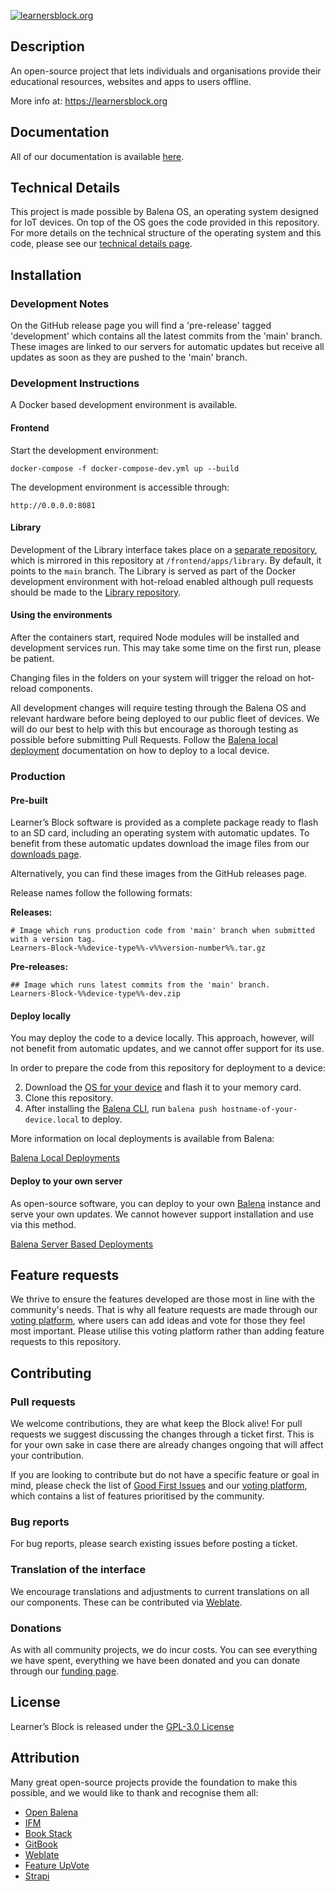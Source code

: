 [![learnersblock.org](https://learnersblock.org/images/lb-logo-full.svg)](https://learnersblock.org)

## Description

An open-source project that lets individuals and organisations provide their educational resources, websites and apps to users offline.

More info at: https://learnersblock.org

## Documentation

All of our documentation is available [here](https://docs.learnersblock.org). 

## Technical Details

This project is made possible by Balena OS, an operating system designed for IoT devices. On top of the OS goes the code provided in this repository. For more details on the technical structure of the operating system and this code, please see our [technical details page](https://docs.learnersblock.org/advanced-features/technical-details).

## Installation

### Development Notes

On the GitHub release page you will find a 'pre-release' tagged 'development' which contains all the latest commits from the 'main' branch. These images are linked to our servers for automatic updates but receive all updates as soon as they are pushed to the 'main' branch.

### Development Instructions

A Docker based development environment is available. 

#### Frontend

Start the development environment:

`docker-compose -f docker-compose-dev.yml up --build`

The development environment is accessible through:

`http://0.0.0.0:8081`

#### Library

Development of the Library interface takes place on a [separate repository](https://github.com/LearnersBlock/library), which is mirrored in this repository at `/frontend/apps/library`. By default, it points to the `main` branch. The Library is served as part of the Docker development environment with hot-reload enabled although pull requests should be made to the [Library repository](https://github.com/LearnersBlock/library). 

#### Using the environments

After the containers start, required Node modules will be installed and development services run. This may take some time on the first run, please be patient. 

Changing files in the folders on your system will trigger the reload on hot-reload components.

All development changes will require testing through the Balena OS and relevant hardware before being deployed to our public fleet of devices. We will do our best to help with this but encourage as thorough testing as possible before submitting Pull Requests. Follow the [Balena local deployment](https://www.balena.io/docs/learn/develop/local-mode/) documentation on how to deploy to a local device.

### Production 

#### Pre-built

Learner’s Block software is provided as a complete package ready to flash to an SD card, including an operating system with automatic updates. To benefit from these automatic updates download the image files from our [downloads page](https://downloads.learnersblock.org).

Alternatively, you can find these images from the GitHub releases page. 

Release names follow the following formats:

**Releases:**
```
# Image which runs production code from 'main' branch when submitted with a version tag.
Learners-Block-%%device-type%%-v%%version-number%%.tar.gz 
```
**Pre-releases:**
```
## Image which runs latest commits from the 'main' branch. 
Learners-Block-%%device-type%%-dev.zip 
```

#### Deploy locally

You may deploy the code to a device locally. This approach, however, will not benefit from automatic updates, and we cannot offer support for its use. 

In order to prepare the code from this repository for deployment to a device:

2. Download the [OS for your device](https://www.balena.io/os/) and flash it to your memory card. 
1. Clone this repository.
3. After installing the [Balena CLI](https://github.com/balena-io/balena-cli), run `balena push hostname-of-your-device.local` to deploy. 

More information on local deployments is available from Balena:

[Balena Local Deployments](https://www.balena.io/docs/learn/develop/local-mode/)

#### Deploy to your own server

As open-source software, you can deploy to your own [Balena](https://www.balena.io) instance and serve your own updates. We cannot however support installation and use via this method. 

[Balena Server Based Deployments](https://www.balena.io/docs/learn/deploy/deployment/)

## Feature requests

We thrive to ensure the features developed are those most in line with the community's needs. That is why all feature requests are made through our [voting platform](https://vote.learnersblock.org), where users can add ideas and vote for those they feel most important. Please utilise this voting platform rather than adding feature requests to this repository. 

## Contributing

### Pull requests
We welcome contributions, they are what keep the Block alive! For pull requests we suggest discussing the changes through a ticket first. This is for your own sake in case there are already changes ongoing that will affect your contribution. 

If you are looking to contribute but do not have a specific feature or goal in mind, please check the list of [Good First Issues](https://github.com/LearnersBlock/learners-block/contribute) and our [voting platform](https://vote.learnersblock.org), which contains a list of features prioritised by the community.

### Bug reports

For bug reports, please search existing issues before posting a ticket. 

### Translation of the interface

We encourage translations and adjustments to current translations on all our components. These can be contributed via [Weblate](https://translate.learnersblock.org).  

### Donations

As with all community projects, we do incur costs. You can see everything we have spent, everything we have been donated and you can donate through our [funding page](https://docs.learnersblock.org/about-us#how-we-are-funded). 

## License

Learner’s Block is released under the [GPL-3.0 License](https://github.com/LearnersBlock/learners-block/blob/main/LICENSE)

## Attribution

Many great open-source projects provide the foundation to make this possible, and we would like to thank and recognise them all:

* [Open Balena](https://www.balena.io/open/)
* [IFM](https://github.com/misterunknown/ifm/)
* [Book Stack](https://www.bookstackapp.com/)
* [GitBook](http://gitbook.com)
* [Weblate](https://weblate.org)
* [Feature UpVote](https://featureupvote.com/lp/powered_by_feature_upvote/?product=Learner%27s%20Block&utm_source=live_button&utm_medium=powered-link)
* [Strapi](https://strapi.io)
